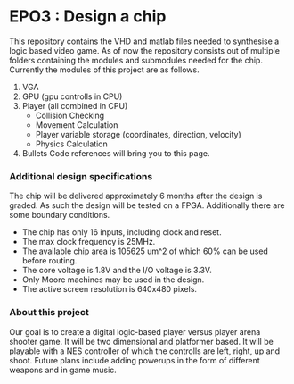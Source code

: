 # EPO3 : Design a chip
This repository contains the VHD and matlab files needed to synthesise a logic based video game. As of now the repository consists out of multiple folders
containing the modules and submodules needed for the chip. Currently the modules of this project are as follows.
1. VGA
2. GPU (gpu controlls in CPU)
3. Player (all combined in CPU)
   * Collision Checking
   * Movement Calculation
   * Player variable storage (coordinates, direction, velocity)
   * Physics Calculation
4. Bullets
Code references will bring you to this page.


### Additional design specifications
The chip will be delivered approximately 6 months after the design is graded. As such the design will be tested on a FPGA. Additionally there are some boundary conditions.
* The chip has only 16 inputs, including clock and reset.
* The max clock frequency is 25MHz.
* The available chip area is 105625 um^2 of which 60% can be used before routing.
* The core voltage is 1.8V and the I/O voltage is 3.3V.
* Only Moore machines may be used in the design.
* The active screen resolution is 640x480 pixels.

### About this project
Our goal is to create a digital logic-based player versus player arena shooter game. It will be two dimensional and platformer based. It will be playable with a 
NES controller of which the controlls are left, right, up and shoot. Future plans include adding powerups in the form of different weapons and in game music.

